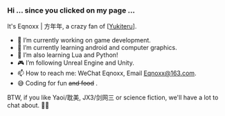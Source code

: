 ### Hi ... since you clicked on my page ... 

  It's Eqnoxx | 方年年, a crazy fan of [[Yukiteru](https://github.com/wfly1998)].
  
  - 🔭 I’m currently working on game development.
  - 🌱 I’m currently learning android and computer graphics.
  - 🧐 I’m also learning Lua and Python!
  - 🎮 I’m following Unreal Engine and Unity.
  - 📫 How to reach me: WeChat Eqnoxx, Email Eqnoxx@163.com.
  - 😅 Coding for fun ~~and food~~ .
  
BTW, if you like Yaoi/耽美, JX3/剑网三 or science fiction, we'll have a lot to chat about. 🏳️‍🌈

